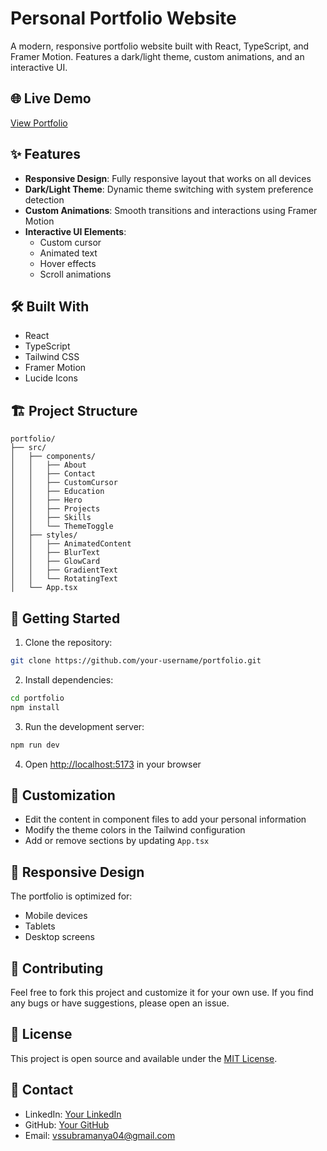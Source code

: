 # Personal Portfolio Website

A modern, responsive portfolio website built with React, TypeScript, and Framer Motion. Features a dark/light theme, custom animations, and an interactive UI.

## 🌐 Live Demo

[View Portfolio](your-deployed-url-here)

## ✨ Features

- **Responsive Design**: Fully responsive layout that works on all devices
- **Dark/Light Theme**: Dynamic theme switching with system preference detection
- **Custom Animations**: Smooth transitions and interactions using Framer Motion
- **Interactive UI Elements**: 
  - Custom cursor
  - Animated text
  - Hover effects
  - Scroll animations

## 🛠 Built With

- React
- TypeScript
- Tailwind CSS
- Framer Motion
- Lucide Icons

## 🏗 Project Structure

```
portfolio/
├── src/
│   ├── components/
│   │   ├── About
│   │   ├── Contact
│   │   ├── CustomCursor
│   │   ├── Education
│   │   ├── Hero
│   │   ├── Projects
│   │   ├── Skills
│   │   └── ThemeToggle
│   ├── styles/
│   │   ├── AnimatedContent
│   │   ├── BlurText
│   │   ├── GlowCard
│   │   ├── GradientText
│   │   └── RotatingText
│   └── App.tsx
```

## 🚀 Getting Started

1. Clone the repository:
```bash
git clone https://github.com/your-username/portfolio.git
```

2. Install dependencies:
```bash
cd portfolio
npm install
```

3. Run the development server:
```bash
npm run dev
```

4. Open [http://localhost:5173](http://localhost:5173) in your browser

## 🎨 Customization

- Edit the content in component files to add your personal information
- Modify the theme colors in the Tailwind configuration
- Add or remove sections by updating `App.tsx`

## 📱 Responsive Design

The portfolio is optimized for:
- Mobile devices
- Tablets
- Desktop screens

## 🤝 Contributing

Feel free to fork this project and customize it for your own use. If you find any bugs or have suggestions, please open an issue.

## 📄 License

This project is open source and available under the [MIT License](LICENSE).

## 👤 Contact

- LinkedIn: [Your LinkedIn](https://www.linkedin.com/in/vss04/)
- GitHub: [Your GitHub](https://github.com/subramanya-VS)
- Email: vssubramanya04@gmail.com